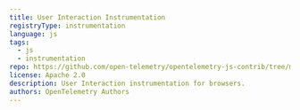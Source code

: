 ```yaml
---
title: User Interaction Instrumentation
registryType: instrumentation
language: js
tags:
  - js
  - instrumentation
repo: https://github.com/open-telemetry/opentelemetry-js-contrib/tree/main/plugins/web/opentelemetry-instrumentation-user-interaction
license: Apache 2.0
description: User Interaction instrumentation for browsers.
authors: OpenTelemetry Authors
---
```

